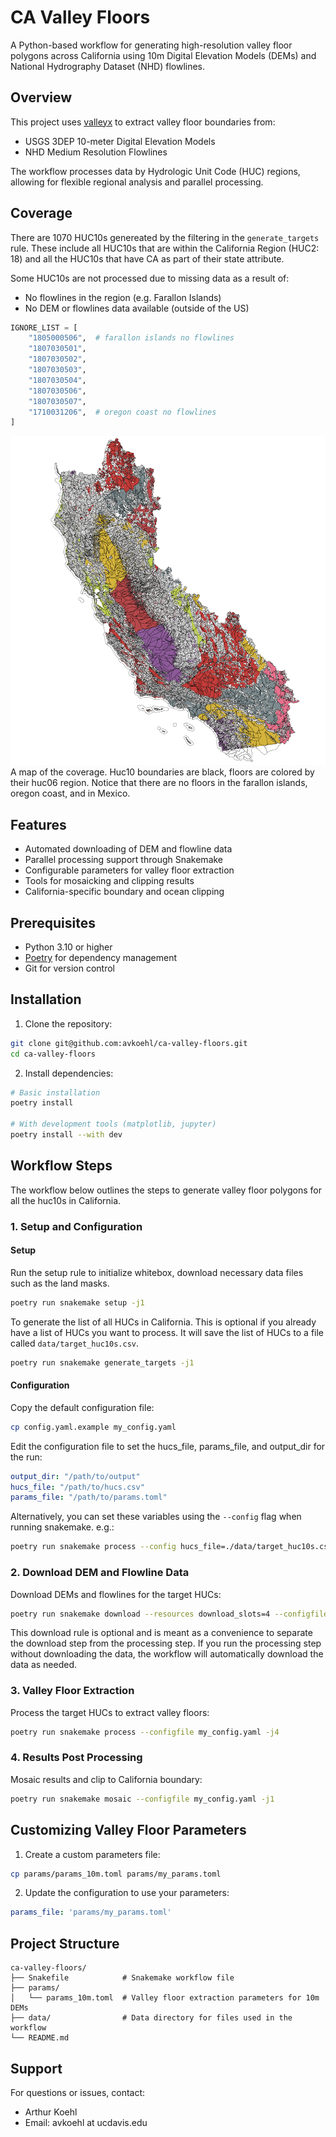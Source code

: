 # CA Valley Floors

A Python-based workflow for generating high-resolution valley floor polygons
across California using 10m Digital Elevation Models (DEMs) and National
Hydrography Dataset (NHD) flowlines.

## Overview

This project uses [valleyx](https://github.com/avkoehl/valleyx) to extract valley floor boundaries from:
- USGS 3DEP 10-meter Digital Elevation Models
- NHD Medium Resolution Flowlines

The workflow processes data by Hydrologic Unit Code (HUC) regions, allowing for
flexible regional analysis and parallel processing.

## Coverage

There are 1070 HUC10s genereated by the filtering in the `generate_targets` rule. 
These include all HUC10s that are within the California Region (HUC2: 18) and
all the HUC10s that have CA as part of their state attribute.  

Some HUC10s are not processed due to missing data as a result of:
- No flowlines in the region (e.g. Farallon Islands)
- No DEM or flowlines data available (outside of the US)

```python
IGNORE_LIST = [
    "1805000506",  # farallon islands no flowlines
    "1807030501",
    "1807030502",
    "1807030503",
    "1807030504",
    "1807030506",
    "1807030507",
    "1710031206",  # oregon coast no flowlines
]
```

![HUC10 Coverage](/imgs/coverage.png)
A map of the coverage. Huc10 boundaries are black, floors are colored by their
huc06 region. Notice that there are no floors in the farallon islands, oregon
coast, and in Mexico.


## Features

- Automated downloading of DEM and flowline data
- Parallel processing support through Snakemake
- Configurable parameters for valley floor extraction
- Tools for mosaicking and clipping results
- California-specific boundary and ocean clipping

## Prerequisites

- Python 3.10 or higher
- [Poetry](https://python-poetry.org/) for dependency management
- Git for version control

## Installation

1. Clone the repository:
```bash
git clone git@github.com:avkoehl/ca-valley-floors.git
cd ca-valley-floors
```

2. Install dependencies:
```bash
# Basic installation
poetry install

# With development tools (matplotlib, jupyter)
poetry install --with dev
```

## Workflow Steps

The workflow below outlines the steps to generate valley floor polygons for all
the huc10s in California.

### 1. Setup and Configuration

#### Setup 
Run the setup rule to initialize whitebox, download necessary data files such
as the land masks. 
```bash
poetry run snakemake setup -j1
```

To generate the list of all HUCs in California. This is optional if you already
have a list of HUCs you want to process. It will save the list of HUCs to a
file called `data/target_huc10s.csv`.

```bash
poetry run snakemake generate_targets -j1
```

#### Configuration 

Copy the default configuration file:
```bash
cp config.yaml.example my_config.yaml
```

Edit the configuration file to set the hucs_file, params_file, and output_dir for the run:
```yaml
output_dir: "/path/to/output"
hucs_file: "/path/to/hucs.csv"
params_file: "/path/to/params.toml"
```

Alternatively, you can set these variables using the `--config` flag when running snakemake. e.g.:
```bash
poetry run snakemake process --config hucs_file=./data/target_huc10s.csv params_file=params/my_params.toml output_dir=./data/output -j 4
```

### 2. Download DEM and Flowline Data

Download DEMs and flowlines for the target HUCs:
```bash
poetry run snakemake download --resources download_slots=4 --configfile my_config.yaml -j4
```

This download rule is optional and is meant as a convenience to separate the
download step from the processing step. If you run the processing step without
downloading the data, the workflow will automatically download the data as
needed.

### 3. Valley Floor Extraction

Process the target HUCs to extract valley floors:

```bash
poetry run snakemake process --configfile my_config.yaml -j4
```

### 4. Results Post Processing

Mosaic results and clip to California boundary:

```bash
poetry run snakemake mosaic --configfile my_config.yaml -j1
```

## Customizing Valley Floor Parameters

1. Create a custom parameters file:
```bash
cp params/params_10m.toml params/my_params.toml
```

2. Update the configuration to use your parameters:
```yaml
params_file: 'params/my_params.toml'
```

## Project Structure

```
ca-valley-floors/
├── Snakefile            # Snakemake workflow file
├── params/             
│   └── params_10m.toml  # Valley floor extraction parameters for 10m DEMs
├── data/                # Data directory for files used in the workflow
└── README.md           
```

## Support

For questions or issues, contact:
- Arthur Koehl
- Email: avkoehl at ucdavis.edu
